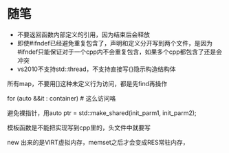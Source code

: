 # 随笔
* 不要返回函数内部定义的引用，因为结束后会释放
* 即使#ifndef已经避免重复包含了，声明和定义分开写到两个文件，是因为#ifndef只能保证对于一个cpp内不会重复包含，如果多个cpp都包含了还是会冲突
* vs2010不支持std::thread，不支持直接写{}隐示构造结构体

所有map，不要用[]这种未定义行为访问，都是先find再操作

for (auto &&it : container) # 这么访问咯

避免裸指针，用auto ptr = std::make_shared<CLASS>(init_parm1, init_parm2);

模板函数是不能把实现写到cpp里的，头文件中就要写


new 出来的是VIRT虚拟内存，memset之后才会变成RES常驻内存，